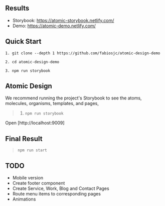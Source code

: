 ## Results
- Storybook: https://atomic-storybook.netlify.com/
- Demo: https://atomic-demo.netlify.com/

## Quick Start

```
1. git clone --depth 1 https://github.com/fabiosjc/atomic-design-demo

2. cd atomic-design-demo

3. npm run storybook
```

## Atomic Design

We recommend running the project's Storybook to see the atoms, molecules, organisms, templates, and pages,

> 1. `npm run storybook`

Open [http://localhost:9009]

## Final Result

> `npm run start`

## TODO
- Mobile version
- Create footer component
- Create Service, Work, Blog and Contact Pages
- Route menu items to corresponding pages
- Animations

